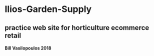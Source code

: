 # Ilios-Garden-Supply
## practice web site for horticulture ecommerce retail 

#### Bill Vasilopoulos 2018
